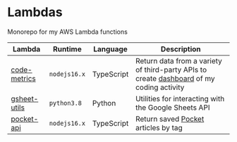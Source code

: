 # Lambdas

Monorepo for my AWS Lambda functions

| Lambda                                                                          | Runtime      | Language   | Description                                                                                                                           |
| ------------------------------------------------------------------------------- | ------------ | ---------- | ------------------------------------------------------------------------------------------------------------------------------------- |
| [code-metrics](https://github.com/thomasabishop/lambdas/tree/main/code-metrics) | `nodejs16.x` | TypeScript | Return data from a variety of third-party APIs to create [dashboard](https://systemsobscure.blog/code-metrics/) of my coding activity |
| [gsheet-utils](https://github.com/thomasabishop/lambdas/tree/main/gsheet-utils) | `python3.8`  | Python     | Utilities for interacting with the Google Sheets API                                                                                  |
| [pocket-api](https://github.com/thomasabishop/lambdas/tree/main/pocket-api)     | `nodejs16.x` | TypeScript | Return saved [Pocket](https://getpocket.com) articles by tag                                                                          |
